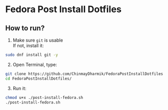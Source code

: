 # Fedora Post Install Dotfiles

## How to run?

1. Make sure `git` is usable<br>
   If not, install it:

```sh
sudo dnf install git -y
```

2. Open Terminal, type:

```sh
git clone https://github.com/ChinmayDharmik/FedoraPostInstallDotfiles
cd FedoraPostInstallDotfiles/
```

3. Run it:

```sh
chmod u+x ./post-install-fedora.sh 
./post-install-fedora.sh 
```
